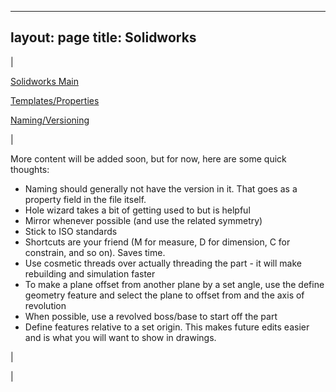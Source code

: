 

---
layout: page
title: Solidworks
---

  

| 

  

[Solidworks Main](https://sites.google.com/site/tayloredwardpeterson/tutorials/solidworks)

  

[Templates/Properties](https://sites.google.com/site/raintomudd/tutorials/solidworks-templatesandproperties)
  

[Naming/Versioning](https://sites.google.com/site/tayloredwardpeterson/tutorials/solidworks/namingversioning)

 | 

More content will be added soon, but for now, here are some quick thoughts:

- Naming should generally not have the version in it. That goes as a property field in the file itself.
- Hole wizard takes a bit of getting used to but is helpful
- Mirror whenever possible (and use the related symmetry)
- Stick to ISO standards
- Shortcuts are your friend (M for measure, D for dimension, C for constrain, and so on). Saves time.
- Use cosmetic threads over actually threading the part - it will make rebuilding and simulation faster
- To make a plane offset from another plane by a set angle, use the define geometry feature and select the plane to offset from and the axis of revolution
- When possible, use a revolved boss/base to start off the part
- Define features relative to a set origin. This makes future edits easier and is what you will want to show in drawings.

 | 
  

 |

  


